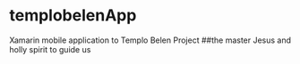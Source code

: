 # templobelenApp

Xamarin mobile application to Templo Belen Project
 ##the master Jesus and holly spirit to guide us
